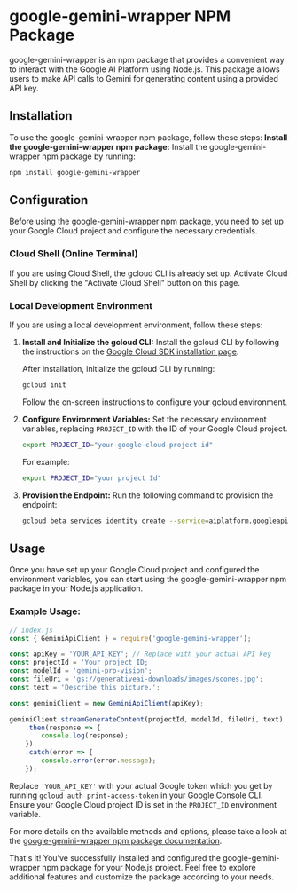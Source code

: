 # google-gemini-wrapper NPM Package

google-gemini-wrapper is an npm package that provides a convenient way to interact with the Google AI Platform using Node.js. This package allows users to make API calls to Gemini for generating content using a provided API key.

## Installation

To use the google-gemini-wrapper npm package, follow these steps:
   **Install the google-gemini-wrapper npm package:**
   Install the google-gemini-wrapper npm package by running:

   ```bash
   npm install google-gemini-wrapper
   ```

## Configuration

Before using the google-gemini-wrapper npm package, you need to set up your Google Cloud project and configure the necessary credentials.

### Cloud Shell (Online Terminal)

If you are using Cloud Shell, the gcloud CLI is already set up. Activate Cloud Shell by clicking the "Activate Cloud Shell" button on this page.

### Local Development Environment

If you are using a local development environment, follow these steps:

1. **Install and Initialize the gcloud CLI:**
   Install the gcloud CLI by following the instructions on the [Google Cloud SDK installation page](https://cloud.google.com/sdk/docs/install).

   After installation, initialize the gcloud CLI by running:

   ```bash
   gcloud init
   ```

   Follow the on-screen instructions to configure your gcloud environment.

2. **Configure Environment Variables:**
   Set the necessary environment variables, replacing `PROJECT_ID` with the ID of your Google Cloud project.

   ```bash
   export PROJECT_ID="your-google-cloud-project-id"
   ```

   For example:

   ```bash
   export PROJECT_ID="your project Id"
   ```

3. **Provision the Endpoint:**
   Run the following command to provision the endpoint:

   ```bash
   gcloud beta services identity create --service=aiplatform.googleapis.com --project=$PROJECT_ID
   ```

## Usage

Once you have set up your Google Cloud project and configured the environment variables, you can start using the google-gemini-wrapper npm package in your Node.js application.

### Example Usage:

```javascript
// index.js
const { GeminiApiClient } = require('google-gemini-wrapper');

const apiKey = 'YOUR_API_KEY'; // Replace with your actual API key
const projectId = 'Your project ID;
const modelId = 'gemini-pro-vision';
const fileUri = 'gs://generativeai-downloads/images/scones.jpg';
const text = 'Describe this picture.';

const geminiClient = new GeminiApiClient(apiKey);

geminiClient.streamGenerateContent(projectId, modelId, fileUri, text)
    .then(response => {
        console.log(response);
    })
    .catch(error => {
        console.error(error.message);
    });
```

Replace `'YOUR_API_KEY'` with your actual Google token which you get by running ```gcloud auth print-access-token``` in your Google Console CLI. Ensure your Google Cloud project ID is set in the `PROJECT_ID` environment variable.

For more details on the available methods and options, please take a look at the [google-gemini-wrapper npm package documentation](https://github.com/Chrisphine10/google-gemini-wrapper).

That's it! You've successfully installed and configured the google-gemini-wrapper npm package for your Node.js project. Feel free to explore additional features and customize the package according to your needs.
